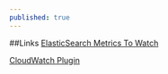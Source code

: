 ```yaml
---
published: true
---
```




##Links
[ElasticSearch Metrics To Watch](http://blog.sematext.com/2015/05/05/top-10-elasticsearch-metrics-to-watch/)

[CloudWatch Plugin](https://www.elastic.co/guide/en/logstash/master/plugins-outputs-cloudwatch.html)